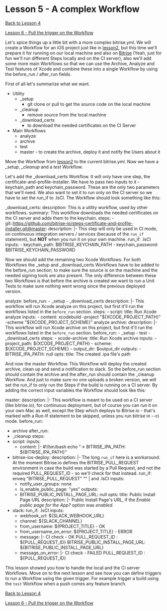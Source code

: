 # Lesson 5 - A complex Workflow

[Back to Lesson 4](../lesson4_errors)

[Lesson 6 - Pull the trigger on the Workflow](../lesson6_triggers)

Let's spice things up a little bit with a more complex bitrise.yml. We will create a Workflow for an iOS project just like in [lesson2](../lesson2_workflow), but this time we'll prepare it for running on our local machine and also on [Bitrise](https://bitrise.io) (Yeah, just for fun we'll run different Steps locally and on the CI server), also we'll add some more main Workflows so that we can use the Archive, Analyze and Test features of Xcode and combine these into a single Workflow by using the before_run / after_run fields.

First of all let's summarize what we want.
- Utility
  - _setup
    - git clone or pull to get the source code on the local machine
  - _cleanup
    - remove source from the local machine
  - _download_certs
    - to download the needed certificates on the CI Server
- Main Workflows
  - analyze
  - archive
  - test
  - master - to create the archive, deploy it and notify the Users about it

Move the Workflow from [lesson2](../lesson2_workflow) to the current bitrise.yml. Now we have a *_setup*, *_cleanup* and a *test* Workflow.

Let's add the _download_certs Workflow. It will only have one step, the certificate-and-profile-installer. We have to pass two inputs to it - keychain_path and keychain_password. These are the only two parameters that we'll need. We also want to set it to run only on the CI server so we have to set the run_if to .IsCI.
The Workflow should look something like this:

  _download_certs:
    description: This is a utility workflow, used by other workflows.
    summary: This workflow downloads the needed certificates on the CI server and adds them to the keychain.
    steps:
    - git::https://github.com/bitrise-io/steps-certificate-and-profile-installer.git@master:
        description: |-
          This step will only be used in CI mode, on continuous integration
          servers / services (because of the `run_if` statement),
          but **NOT** when you run it on your own machine.
        run_if: .IsCI
        inputs:
        - keychain_path: $BITRISE_KEYCHAIN_PATH
        - keychain_password: $BITRISE_KEYCHAIN_PASSWORD

Now we should add the remaining two Xcode Workflows. For both Workflows the _setup and _download_certs Workflows have to be added to the before_run section, to make sure the source is on the machine and the needed signing tools are also present. The only difference between these two Workflows is that before the archive is created we want to run a Unit Tests to make sure nothing went wrong since the previous deployed version.

  analyze:
    before_run:
    - _setup
    - _download_certs
    description: |-
      This workflow will run Xcode analyze on this project,
      but first it'll run the workflows listed in
      the `before_run` section.
    steps:
    - script:
        title: Run Xcode analyze
        inputs:
        - content: xcodebuild -project "${XCODE_PROJECT_PATH}" -scheme "${XCODE_PROJECT_SCHEME}"
            analyze
  archive:
    description: |-
      This workflow will run Xcode archive on this project,
      but first it'll run the workflows listed in
      the `before_run` section.
    before_run:
    - _setup
    - test
    - _download_certs
    steps:
    - xcode-archive:
        title: Run Xcode archive
        inputs:
        - project_path: ${XCODE_PROJECT_PATH}
        - scheme: ${XCODE_PROJECT_SCHEME}
        - output_dir: $output_dir
        outputs:
        - BITRISE_IPA_PATH: null
          opts:
            title: The created .ipa file's path

And now the master Workflow. This Workflow will deploy the created archive, clean up and send a notification to slack. So the before_run section should contain the archive and the after_run should contain the _cleanup Workflow. And just to make sure no one uploads a broken version, we will set the run_if to only run the Steps if the build is running on a CI server. By adding the correct input variables the Workflow should look like this:

master:
  description: |-
    This workflow is meant to be used on a CI server (like bitrise.io), for continuous
    deployment, but of course you can run it on your own Mac as well,
    except the Step which deploys to Bitrise.io - that's marked with
    a Run-If statement to be skipped, unless you run bitrise in --ci mode.
  before_run:
  - archive
  after_run:
  - _cleanup
  steps:
  - script:
      inputs:
      - content: |-
          #!/bin/bash
          echo "-> BITRISE_IPA_PATH: ${BITRISE_IPA_PATH}"
  - bitrise-ios-deploy:
      description: |-
        The long `run_if` here is a workaround. At the moment Bitrise.io
        defines the BITRISE_PULL_REQUEST environment
        in case the build was started by a Pull Request, and not the
        required PULL_REQUEST_ID - so we'll check for that instead.
      run_if: enveq "BITRISE_PULL_REQUEST" "" | and .IsCI
      inputs:
      - notify_user_groups: none
      - is_enable_public_page: "yes"
      outputs:
      - BITRISE_PUBLIC_INSTALL_PAGE_URL: null
        opts:
          title: Public Install Page URL
          description: |-
            Public Install Page's URL, if the
            *Enable public page for the App?* option was *enabled*.
  - slack:
      run_if: .IsCI
      inputs:
      - webhook_url: ${SLACK_WEBHOOK_URL}
      - channel: ${SLACK_CHANNEL}
      - from_username: ${PROJECT_TITLE} - OK
      - from_username_on_error: ${PROJECT_TITLE} - ERROR
      - message: |-
          CI check - OK
          PULL_REQUEST_ID : ${PULL_REQUEST_ID}
          BITRISE_PUBLIC_INSTALL_PAGE_URL: ${BITRISE_PUBLIC_INSTALL_PAGE_URL}
      - message_on_error: |-
          CI check - FAILED
          PULL_REQUEST_ID : ${PULL_REQUEST_ID}

This lesson showed you how to handle the local and the CI server Workflows. Move on to the next lesson and see how you can define triggers to run a Workflow using the given trigger. For example trigger a build using the `test` Workflow when a push comes any feature branch.

[Back to Lesson 4](../lesson4_errors)

[Lesson 6 - Pull the trigger on the Workflow](../lesson6_triggers)
